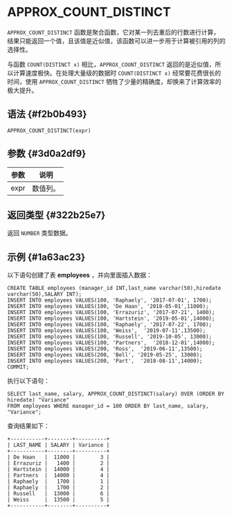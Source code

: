 APPROX_COUNT_DISTINCT 
==========================================



`APPROX_COUNT_DISTINCT` 函数是聚合函数，它对某一列去重后的行数进行计算，结果只能返回一个值，且该值是近似值，该函数可以进一步用于计算被引用的列的选择性。

与函数 `COUNT(DISTINCT x)` 相比，`APPROX_COUNT_DISTINCT` 返回的是近似值，所以计算速度极快。在处理大量级的数据时 `COUNT(DISTINCT x)` 经常要花费很长的时间，使用 `APPROX_COUNT_DISTINCT` 牺牲了少量的精确度，却换来了计算效率的极大提升。

语法 {#f2b0b493}
--------------

    APPROX_COUNT_DISTINCT(expr)



参数 {#3d0a2df9}
--------------



|  参数  |  说明  |
|------|------|
| expr | 数值列。 |



返回类型 {#322b25e7}
----------------

返回 `NUMBER` 类型数据。

示例 {#1a63ac23}
--------------

以下语句创建了表 **employees** ，并向里面插入数据：

    CREATE TABLE employees (manager_id INT,last_name varchar(50),hiredate varchar(50),SALARY INT);
    INSERT INTO employees VALUES(100, 'Raphaely', '2017-07-01', 1700);
    INSERT INTO employees VALUES(100, 'De Haan', '2018-05-01',11000);      
    INSERT INTO employees VALUES(100, 'Errazuriz', '2017-07-21', 1400);
    INSERT INTO employees VALUES(100, 'Hartstein', '2019-05-01',14000);     
    INSERT INTO employees VALUES(100, 'Raphaely', '2017-07-22', 1700);
    INSERT INTO employees VALUES(100, 'Weiss',  '2019-07-11',13500);     
    INSERT INTO employees VALUES(100, 'Russell', '2019-10-05', 13000);
    INSERT INTO employees VALUES(100, 'Partners',  '2018-12-01',14000);     
    INSERT INTO employees VALUES(200, 'Ross',  '2019-06-11',13500);     
    INSERT INTO employees VALUES(200, 'Bell', '2019-05-25', 13000);
    INSERT INTO employees VALUES(200, 'Part',  '2018-08-11',14000);  
    COMMIT;



执行以下语句：

    SELECT last_name, salary, APPROX_COUNT_DISTINCT(salary) OVER (ORDER BY hiredate) "Variance"
    FROM employees WHERE manager_id = 100 ORDER BY last_name, salary, "Variance";



查询结果如下：

    +-----------+--------+----------+
    | LAST_NAME | SALARY | Variance |
    +-----------+--------+----------+
    | De Haan   |  11000 |        3 |
    | Errazuriz |   1400 |        2 |
    | Hartstein |  14000 |        4 |
    | Partners  |  14000 |        4 |
    | Raphaely  |   1700 |        1 |
    | Raphaely  |   1700 |        2 |
    | Russell   |  13000 |        6 |
    | Weiss     |  13500 |        5 |
    +-----------+--------+----------+


